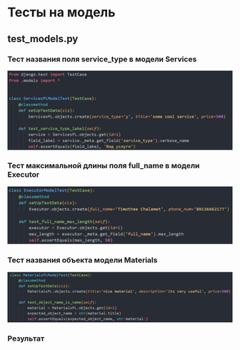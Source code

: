 # Тесты на модель
## test_models.py

### Тест названия поля service_type в модели Services
![code](2.jpg)
### Тест максимальной длины поля full_name в модели Executor
![code](3.jpg)
### Тест названия объекта модели Materials
![code](4.jpg)
### Результат
<!-- ![result](1.jpg) -->
